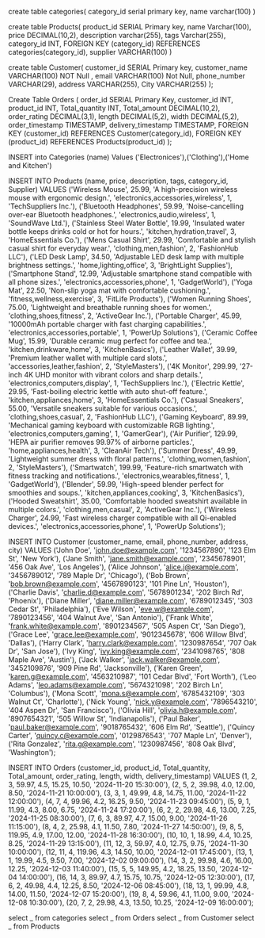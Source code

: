 create table categories(
category_id serial primary key,
name varchar(100)
)

create table Products(
product_id SERIAL Primary key,
name Varchar(100),
price DECIMAL(10,2),
description varchar(255),
tags Varchar(255),
category_id INT,
FOREIGN KEY (category_id) REFERENCES categories(category_id),
supplier VARCHAR(100)
)

create table Customer(
customer_id SERIAL Primary key,
customer_name VARCHAR(100) NOT Null ,
email VARCHAR(100) Not Null,
phone_number VARCHAR(29),
address VARCHAR(255),
City VARCHAR(255)
);

Create Table Orders (
order_id SERIAL Primary Key,
customer_id INT,
product_id INT,
Total_quantity INT,
Total_amount DECIMAL(10,2),
order_rating DECIMAL(3,1),
length DECIMAL(5,2),
width DECIMAL(5,2),
order_timestamp TIMESTAMP,
delivery_timestamp TIMESTAMP,
FOREIGN KEY (customer_id) REFERENCES Customer(category_id),
FOREIGN KEY (product_id) REFERENCES Products(product_id)
);

INSERT into Categories (name) Values ('Electronices'),('Clothing'),('Home and Kitchen')

INSERT INTO Products (name, price, description, tags, category_id, Supplier) VALUES
('Wireless Mouse', 25.99, 'A high-precision wireless mouse with ergonomic design.', 'electronics,accessories,wireless', 1, 'TechSuppliers Inc.'),
('Bluetooth Headphones', 59.99, 'Noise-cancelling over-ear Bluetooth headphones.', 'electronics,audio,wireless', 1, 'SoundWave Ltd.'),
('Stainless Steel Water Bottle', 19.99, 'Insulated water bottle keeps drinks cold or hot for hours.', 'kitchen,hydration,travel', 3, 'HomeEssentials Co.'),
('Mens Casual Shirt', 29.99, 'Comfortable and stylish casual shirt for everyday wear.', 'clothing,men,fashion', 2, 'FashionHub LLC'),
('LED Desk Lamp', 34.50, 'Adjustable LED desk lamp with multiple brightness settings.', 'home,lighting,office', 3, 'BrightLight Supplies'),
('Smartphone Stand', 12.99, 'Adjustable smartphone stand compatible with all phone sizes.', 'electronics,accessories,phone', 1, 'GadgetWorld'),
('Yoga Mat', 22.50, 'Non-slip yoga mat with comfortable cushioning.', 'fitness,wellness,exercise', 3, 'FitLife Products'),
('Women Running Shoes', 75.00, 'Lightweight and breathable running shoes for women.', 'clothing,shoes,fitness', 2, 'ActiveGear Inc.'),
('Portable Charger', 45.99, '10000mAh portable charger with fast charging capabilities.', 'electronics,accessories,portable', 1, 'PowerUp Solutions'),
('Ceramic Coffee Mug', 15.99, 'Durable ceramic mug perfect for coffee and tea.', 'kitchen,drinkware,home', 3, 'KitchenBasics'),
('Leather Wallet', 39.99, 'Premium leather wallet with multiple card slots.', 'accessories,leather,fashion', 2, 'StyleMasters'),
('4K Monitor', 299.99, '27-inch 4K UHD monitor with vibrant colors and sharp details.', 'electronics,computers,display', 1, 'TechSuppliers Inc.'),
('Electric Kettle', 29.95, 'Fast-boiling electric kettle with auto shut-off feature.', 'kitchen,appliances,home', 3, 'HomeEssentials Co.'),
('Casual Sneakers', 55.00, 'Versatile sneakers suitable for various occasions.', 'clothing,shoes,casual', 2, 'FashionHub LLC'),
('Gaming Keyboard', 89.99, 'Mechanical gaming keyboard with customizable RGB lighting.', 'electronics,computers,gaming', 1, 'GamerGear'),
('Air Purifier', 129.99, 'HEPA air purifier removes 99.97% of airborne particles.', 'home,appliances,health', 3, 'CleanAir Tech'),
('Summer Dress', 49.99, 'Lightweight summer dress with floral patterns.', 'clothing,women,fashion', 2, 'StyleMasters'),
('Smartwatch', 199.99, 'Feature-rich smartwatch with fitness tracking and notifications.', 'electronics,wearables,fitness', 1, 'GadgetWorld'),
('Blender', 59.99, 'High-speed blender perfect for smoothies and soups.', 'kitchen,appliances,cooking', 3, 'KitchenBasics'),
('Hooded Sweatshirt', 35.00, 'Comfortable hooded sweatshirt available in multiple colors.', 'clothing,men,casual', 2, 'ActiveGear Inc.'),
('Wireless Charger', 24.99, 'Fast wireless charger compatible with all Qi-enabled devices.', 'electronics,accessories,phone', 1, 'PowerUp Solutions');

INSERT INTO Customer (customer_name, email, phone_number, address, city) VALUES
('John Doe', 'john.doe@example.com', '1234567890', '123 Elm St', 'New York'),
('Jane Smith', 'jane.smith@example.com', '2345678901', '456 Oak Ave', 'Los Angeles'),
('Alice Johnson', 'alice.j@example.com', '3456789012', '789 Maple Dr', 'Chicago'),
('Bob Brown', 'bob.brown@example.com', '4567890123', '101 Pine Ln', 'Houston'),
('Charlie Davis', 'charlie.d@example.com', '5678901234', '202 Birch Rd', 'Phoenix'),
('Diane Miller', 'diane.miller@example.com', '6789012345', '303 Cedar St', 'Philadelphia'),
('Eve Wilson', 'eve.w@example.com', '7890123456', '404 Walnut Ave', 'San Antonio'),
('Frank White', 'frank.white@example.com', '8901234567', '505 Aspen Ct', 'San Diego'),
('Grace Lee', 'grace.lee@example.com', '9012345678', '606 Willow Blvd', 'Dallas'),
('Harry Clark', 'harry.clark@example.com', '1230987654', '707 Oak Dr', 'San Jose'),
('Ivy King', 'ivy.king@example.com', '2341098765', '808 Maple Ave', 'Austin'),
('Jack Walker', 'jack.walker@example.com', '3452109876', '909 Pine Rd', 'Jacksonville'),
('Karen Green', 'karen.g@example.com', '4563210987', '101 Cedar Blvd', 'Fort Worth'),
('Leo Adams', 'leo.adams@example.com', '5674321098', '202 Birch Ln', 'Columbus'),
('Mona Scott', 'mona.s@example.com', '6785432109', '303 Walnut Ct', 'Charlotte'),
('Nick Young', 'nick.y@example.com', '7896543210', '404 Aspen Dr', 'San Francisco'),
('Olivia Hill', 'olivia.h@example.com', '8907654321', '505 Willow St', 'Indianapolis'),
('Paul Baker', 'paul.baker@example.com', '9018765432', '606 Elm Rd', 'Seattle'),
('Quincy Carter', 'quincy.c@example.com', '0129876543', '707 Maple Ln', 'Denver'),
('Rita Gonzalez', 'rita.g@example.com', '1230987456', '808 Oak Blvd', 'Washington');

INSERT INTO Orders (customer_id, product_id, Total_quantity, Total_amount, order_rating, length, width, delivery_timestamp) VALUES
(1, 2, 3, 59.97, 4.5, 15.25, 10.50, '2024-11-20 15:30:00'),
(2, 5, 2, 39.98, 4.0, 12.00, 8.50, '2024-11-21 10:00:00'),
(3, 3, 1, 49.99, 4.8, 14.75, 11.00, '2024-11-22 12:00:00'),
(4, 7, 4, 99.96, 4.2, 16.25, 9.50, '2024-11-23 09:45:00'),
(5, 9, 1, 11.99, 4.3, 8.00, 6.75, '2024-11-24 17:20:00'),
(6, 2, 2, 29.98, 4.6, 13.00, 7.25, '2024-11-25 08:30:00'),
(7, 6, 3, 89.97, 4.7, 15.00, 9.00, '2024-11-26 11:15:00'),
(8, 4, 2, 25.98, 4.1, 11.50, 7.80, '2024-11-27 14:50:00'),
(9, 8, 5, 119.95, 4.9, 17.00, 12.00, '2024-11-28 16:30:00'),
(10, 10, 1, 18.99, 4.4, 10.25, 8.25, '2024-11-29 13:15:00'),
(11, 12, 3, 59.97, 4.0, 12.75, 9.75, '2024-11-30 10:00:00'),
(12, 11, 4, 119.96, 4.3, 14.50, 10.00, '2024-12-01 17:45:00'),
(13, 1, 1, 19.99, 4.5, 9.50, 7.00, '2024-12-02 09:00:00'),
(14, 3, 2, 99.98, 4.6, 16.00, 12.25, '2024-12-03 11:40:00'),
(15, 5, 5, 149.95, 4.2, 18.25, 13.50, '2024-12-04 14:00:00'),
(16, 14, 3, 89.97, 4.7, 15.75, 10.75, '2024-12-05 12:30:00'),
(17, 6, 2, 49.98, 4.4, 12.25, 8.50, '2024-12-06 08:45:00'),
(18, 13, 1, 99.99, 4.8, 14.00, 11.50, '2024-12-07 15:20:00'),
(19, 8, 4, 59.96, 4.1, 11.00, 9.00, '2024-12-08 10:30:00'),
(20, 7, 2, 29.98, 4.3, 13.50, 10.25, '2024-12-09 16:00:00');

select _ from categories
select _ from Orders
select _ from Customer
select _ from Products

